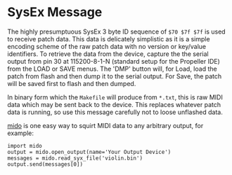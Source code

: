 SysEx Message
=============

The highly presumptuous SysEx 3 byte ID sequence of `$70 $7f $7f` is used to receive patch data. This data is delicately
simplistic as it is a simple encoding scheme of the raw patch data with no version or key/value identifiers. To retrieve
the data from the device, capture the the serial output from pin 30 at 115200-8-1-N (standard setup for the Propeller IDE)
from the LOAD or SAVE menus. The 'DMP' button will, for Load, load the patch from flash and then dump it to the serial output.
For Save, the patch will be saved first to flash and then dumped.

In binary form which the `Makefile` will produce from `*.txt`, this is raw MIDI data which may be sent back to the device.
This replaces whatever patch data is running, so use this message carefully not to loose unflashed data.

[mido](https://github.com/olemb/mido) is one easy way to squirt MIDI data to any arbitrary output, for example:

```
import mido
output = mido.open_output(name='Your Output Device')
messages = mido.read_syx_file('violin.bin')
output.send(messages[0])
```

